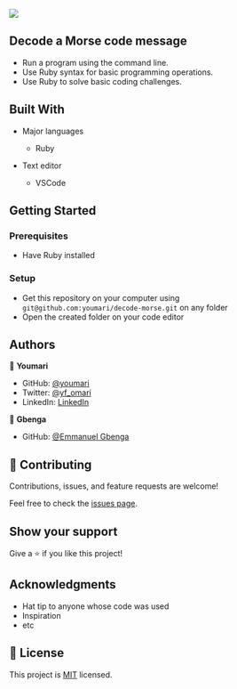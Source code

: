 
![](https://img.shields.io/badge/Microverse-blueviolet)

## Decode a Morse code message

- Run a program using the command line.
- Use Ruby syntax for basic programming operations.
- Use Ruby to solve basic coding challenges.

## Built With

- Major languages
    - Ruby

- Text editor
    - VSCode


## Getting Started

### Prerequisites

- Have Ruby installed


### Setup

- Get this repository on your computer using ```git@github.com:youmari/decode-morse.git``` on any folder
- Open the created folder on your code editor


## Authors

👤 **Youmari**

- GitHub: [@youmari](https://github.com/youmari)
- Twitter: [@yf_omari](https://twitter.com/yf_omari)
- LinkedIn: [LinkedIn](https://www.linkedin.com/in/yassine-omari-945114190/)


👤 **Gbenga**

- GitHub: [@Emmanuel Gbenga](https://github.com/gbengacode)

## 🤝 Contributing

Contributions, issues, and feature requests are welcome!

Feel free to check the [issues page](../../issues/).

## Show your support

Give a ⭐️ if you like this project!

## Acknowledgments

- Hat tip to anyone whose code was used
- Inspiration
- etc

## 📝 License

This project is [MIT](./MIT.md) licensed.
